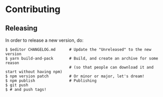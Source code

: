 # Contributing

## Releasing

In order to release a new version, do:

```
$ $editor CHANGELOG.md      # Update the "Unreleased" to the new version
$ yarn build-and-pack       # Build, and create an archive for some reason
                            # (so that people can download it and start without having npm)
$ npm version patch         # Or minor or major, let's dream!
$ npm publish               # Publishing
$ git push
$ # and push tags!
```

